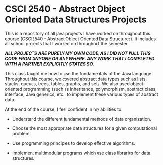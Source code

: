 # CSCI 2540 - Abstract Object Oriented Data Structures Projects

This is a repository of all java projects I have worked on throughout this course (CSCI2540 - Abstract Object Oriented Data Structures). It includes all school projects that I worked on throughout the semester.

***ALL PROJECTS ARE PURELY MY OWN CODE, AS I DID NOT PULL THIS CODE FROM ANYONE OR ANYWHERE. ANY WORK THAT I COMPLETED WITH A PARTNER EXPLICITLY STATES SO.***

This class taught me how to use the fundamentals of the Java language. Throughout this course, we covered abstract data types such as lists, stacks, queues, trees, tables, graphs, and sets. We also used object-oriented programming (such as inheritance, polymorphism, abstract class, interface, Java generics, etc.) to implement these various types of abstract data.

At the end of the course, I feel confident in my abilities to:

* Understand the different fundamental methods of data organization.

* Choose the most appropriate data structures for a given computational problem.

* Use programming principles to develop effective algorithms.

* Implement multimodular programs which use class libraries for data structures.
